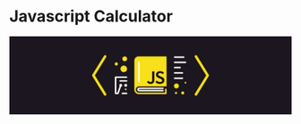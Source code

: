 # Javascript Calculator

![alt text][javascript]

[javascript]: https://github.com/yourwpmadesimple/javascript-navigation-animation/blob/master/javascript_banner.jpg "Javascript Banner"
